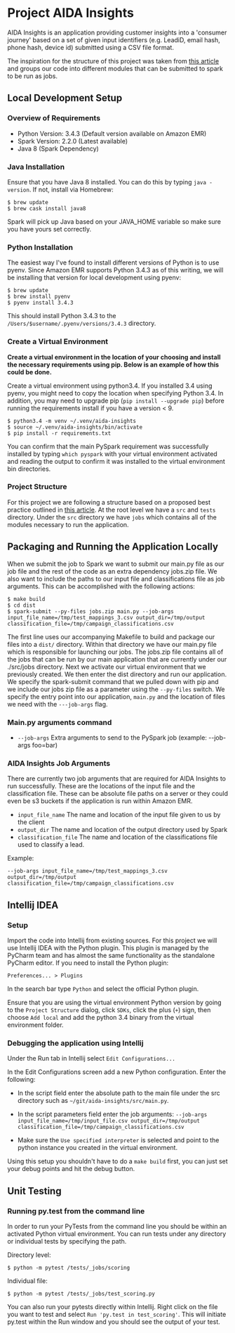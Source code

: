# Project AIDA Insights

AIDA Insights is an application providing customer insights into
a 'consumer journey' based on a set of given input identifiers
(e.g. LeadiD, email hash, phone hash, device id) submitted using a CSV
file format.

The inspiration for the structure of this project was taken from
[this article](https://developerzen.com/best-practices-writing-production-grade-pyspark-jobs-cb688ac4d20f)
and groups our code into different modules that can be submitted to spark
to be run as jobs.

## Local Development Setup

### Overview of Requirements

* Python Version: 3.4.3 (Default version available on Amazon EMR)
* Spark Version: 2.2.0 (Latest available)
* Java 8 (Spark Dependency)

### Java Installation

Ensure that you have Java 8 installed. You can do this by typing `java -version`.
If not, install via Homebrew:

    $ brew update
    $ brew cask install java8

Spark will pick up Java based on your JAVA_HOME variable so make sure you
have yours set correctly.

### Python Installation

The easiest way I've found to install different versions of Python is
to use pyenv. Since Amazon EMR supports Python 3.4.3 as of this writing,
we will be installing that version for local development using pyenv:

    $ brew update
    $ brew install pyenv
    $ pyenv install 3.4.3

This should install Python 3.4.3 to the `/Users/$username/.pyenv/versions/3.4.3`
directory.

### Create a Virtual Environment

**Create a virtual environment in the location of your choosing and install
the necessary requirements using pip. Below is an example of how this
could be done.**

Create a virtual environment using python3.4. If you installed 3.4 using
pyenv, you might need to copy the location when specifying Python 3.4. In
addition, you may need to upgrade pip (`pip install --upgrade pip`) before
running the requirements install if you have a version < 9.

    $ python3.4 -m venv ~/.venv/aida-insights
    $ source ~/.venv/aida-insights/bin/activate
    $ pip install -r requirements.txt

You can confirm that the main PySpark requirement was successfully installed
by typing `which pyspark` with your virtual environment activated and
reading the output to confirm it was installed to the virtual environment
bin directories.

### Project Structure

For this project we are following a structure based on a proposed best
practice outlined in [this article](https://developerzen.com/best-practices-writing-production-grade-pyspark-jobs-cb688ac4d20f).
At the root level we have a `src` and `tests` directory. Under the `src`
directory we have `jobs` which contains all of the modules necessary to
run the application.

## Packaging and Running the Application Locally

When we submit the job to Spark we want to submit our main.py file as our
job file and the rest of the code as an extra dependency jobs.zip file. We
also want to include the paths to our input file and classifications file
as job arguments. This can be accomplished with the following actions:

    $ make build
    $ cd dist
    $ spark-submit --py-files jobs.zip main.py --job-args input_file_name=/tmp/test_mappings_3.csv output_dir=/tmp/output classification_file=/tmp/campaign_classifications.csv

The first line uses our accompanying Makefile to build and package our
files into a `dist/` directory. Within that directory we have our main.py file
which is responsible for launching our jobs. The jobs.zip file contains
all of the jobs that can be run by our main application that are currently under
our ./src/jobs directory. Next we activate our virtual environment that we
previously created. We then enter the dist directory and run our application.
We specify the spark-submit command that we pulled down with pip and we include
our jobs zip file as a parameter using the `--py-files` switch. We specify
the entry point into our application, `main.py` and the location of files we need
with the `---job-args` flag.

### Main.py arguments command

* `--job-args` Extra arguments to send to the PySpark job (example: --job-args foo=bar)

### AIDA Insights Job Arguments

There are currently two job arguments that are required for AIDA Insights to run
successfully. These are the locations of the input file and the classification file.
These can be absolute file paths on a server or they could even be s3 buckets
if the application is run within Amazon EMR.

* `input_file_name` The name and location of the input file given to us by the client
* `output_dir` The name and location of the output directory used by Spark
* `classification_file` The name and location of the classifications file used
to classify a lead.

Example:

    --job-args input_file_name=/tmp/test_mappings_3.csv output_dir=/tmp/output classification_file=/tmp/campaign_classifications.csv

## Intellij IDEA

### Setup

Import the code into Intellij from existing sources. For this project
we will use Intellij IDEA with the Python plugin. This plugin is managed
by the PyCharm team and has almost the same functionality as the
standalone PyCharm editor. If you need to install the Python plugin:

    Preferences... > Plugins

In the search bar type `Python` and select the official Python plugin.

Ensure that you are using the virtual environment Python version by
going to the `Project Structure` dialog, click `SDKs`, click the plus (`+`) sign,
then choose `Add local` and add the python 3.4 binary from the virtual environment
folder.

### Debugging the application using Intellij

Under the Run tab in Intellij select `Edit Configurations...`

In the Edit Configurations screen add a new Python configuration. Enter the following:

* In the script field enter the absolute path to the main file under the
src directory such as `~/git/aida-insights/src/main.py`.

* In the script parameters field enter the job arguments: `--job-args input_file_name=/tmp/input_file.csv output_dir=/tmp/output classification_file=/tmp/campaign_classifications.csv`

* Make sure the `Use specified interpreter` is selected and point to the
python instance you created in the virtual environment.

Using this setup you shouldn't have to do a `make build` first, you can
just set your debug points and hit the debug button.


## Unit Testing

### Running py.test from the command line

In order to run your PyTests from the command line you should be within
an activated Python virtual environment. You can run tests under any directory
or individual tests by specifying the path.

Directory level:

    $ python -m pytest /tests/_jobs/scoring

Individual file:

    $ python -m pytest /tests/_jobs/test_scoring.py

You can also run your pytests directly within Intellij. Right click
on the file you want to test and select `Run 'py.test in test_scoring'`.
This will initiate py.test within the Run window and you should see the
output of your test.


